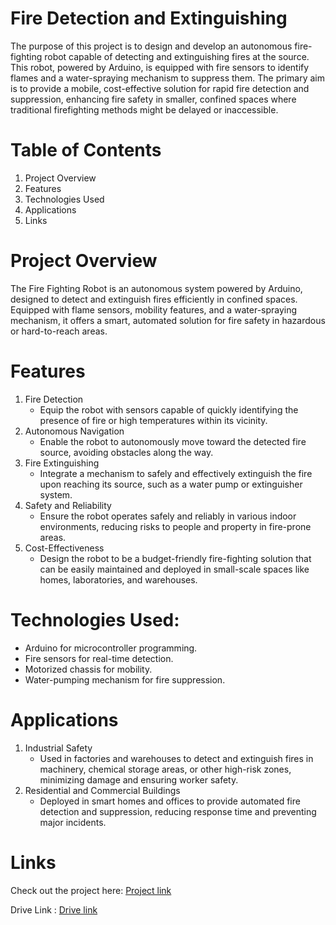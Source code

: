 # Fire Detection and Extinguishing
The purpose of this project is to design and develop an autonomous fire-fighting robot capable of detecting and extinguishing fires at the source. This robot, powered by Arduino, is equipped with fire sensors to identify flames and a water-spraying mechanism to suppress them. The primary aim is to provide a mobile, cost-effective solution for rapid fire detection and suppression, enhancing fire safety in smaller, confined spaces where traditional firefighting methods might be delayed or inaccessible.

# Table of Contents
1) Project Overview
2) Features
3) Technologies Used
4) Applications
5) Links

# Project Overview
The Fire Fighting Robot is an autonomous system powered by Arduino, designed to detect and extinguish fires efficiently in confined spaces. Equipped with flame sensors, mobility features, and a water-spraying mechanism, it offers a smart, automated solution for fire safety in hazardous or hard-to-reach areas.

# Features
1) Fire Detection
   - Equip the robot with sensors capable of quickly identifying the presence of fire or high temperatures within its vicinity.
2) Autonomous Navigation
   - Enable the robot to autonomously move toward the detected fire source, avoiding obstacles along the way.
3) Fire Extinguishing
   - Integrate a mechanism to safely and effectively extinguish the fire upon reaching its source, such as a water pump or extinguisher system.
4) Safety and Reliability
   - Ensure the robot operates safely and reliably in various indoor environments, reducing risks to people and property in fire-prone areas.
5) Cost-Effectiveness
   - Design the robot to be a budget-friendly fire-fighting solution that can be easily maintained and deployed in small-scale spaces like homes, laboratories, and warehouses.

# Technologies Used: 
- Arduino for microcontroller programming. 
- Fire sensors for real-time detection. 
- Motorized chassis for mobility. 
- Water-pumping mechanism for fire suppression.

# Applications 
1) Industrial Safety  
   - Used in factories and warehouses to detect and extinguish fires in machinery, chemical storage areas, or other high-risk zones, minimizing damage and ensuring worker safety.  
2) Residential and Commercial Buildings  
   - Deployed in smart homes and offices to provide automated fire detection and suppression, reducing response time and preventing major incidents.

# Links
Check out the project here: [Project link](https://lnkd.in/gRVfuV9v)

Drive Link : [Drive link](https://lnkd.in/gswzigVc)

